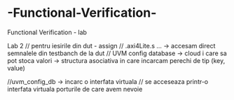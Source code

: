 # -Functional-Verification-
 Functional Verification - lab

 Lab 2
// pentru iesirile din dut - assign
// .axi4Lite.s ... -> accesam direct semnalele din  testbanch de la dut
// UVM config database -> cloud i care sa pot stoca valori -> structura asociativa in care incarcam perechi de tip (key, value)

//uvm_config_db  -> incarc o interfata virtuala 
// se acceseaza printr-o interfata virtuala porturile de care avem nevoie
